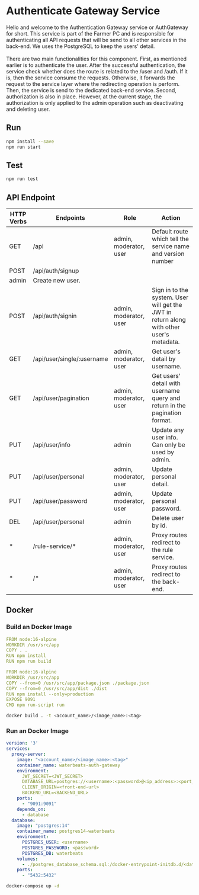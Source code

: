 # Authenticate Gateway Service
Hello and welcome to the Authentication Gateway service or AuthGateway for short. This service is part of the Farmer PC and is responsible for authenticating all API requests that will be send to all other services in the back-end. We uses the PostgreSQL to keep the  users' detail.
\
\
There are two main functionalities for this component. First, as mentioned earlier is to authenticate the user. After the successful authentication, the service check whether does the route is related to the /user and /auth. If it is, then the service consume the requests. Otherwise, it forwards the request to the service layer where the redirecting operation is perform. Then, the service is send to the dedicated back-end service. Second, authorization is also in place. However, at the current stage, the authorization is only applied to the admin operation such as deactivating and deleting user.

## Run
```bash
npm install --save
npm run start
```

## Test
```bash
npm run test
```

## API Endpoint
| HTTP Verbs | Endpoints | Role |Action |
| --- | --- | --- | --- |
| GET | /api | admin, moderator, user | Default route which tell the service name and version number |
| POST | /api/auth/signup 
| admin | Create new user. |
| POST | /api/auth/signin | admin, moderator, user | Sign in to the system. User will get the JWT in return along with other user's metadata. |
| GET | /api/user/single/:username | admin, moderator, user | Get user's detail by username. |
| GET | /api/user/pagination | admin, moderator, user | Get users' detail with username query and return in the pagination format. |
| PUT | /api/user/info | admin | Update any user info. Can only be used by admin. |
| PUT | /api/user/personal | admin, moderator, user | Update personal detail. |
| PUT | /api/user/password | admin, moderator, user | Update personal password. |
| DEL | /api/user/personal | admin | Delete user by id. |
| * | /rule-service/* | admin, moderator, user | Proxy routes redirect to the rule service. |
| * | /* | admin, moderator, user | Proxy routes redirect to the back-end. |

## Docker
### Build an Docker Image

```yaml
FROM node:16-alpine
WORKDIR /usr/src/app
COPY . .
RUN npm install
RUN npm run build

FROM node:16-alpine
WORKDIR /usr/src/app
COPY --from=0 /usr/src/app/package.json ./package.json
COPY --from=0 /usr/src/app/dist ./dist
RUN npm install --only=production
EXPOSE 9091
CMD npm run-script run
```

```bash
docker build . -t <account_name>/<image_name>:<tag>
```

### Run an Docker Image
```yaml
version: '3'
services:
  proxy-server:
    image: "<account_name>/<image_name>:<tag>"
    container_name: waterbeats-auth-gateway
    environment:
      JWT_SECRET=<JWT_SECRET>
      DATABASE_URL=postgres://<username>:<password>@<ip_address>:<port_number>/<database_name>
      CLIENT_ORIGIN=<front-end-url>
      BACKEND_URL=<BACKEND_URL>
    ports:
      - "9091:9091"
    depends_on:
      - database
  database:
    image: "postgres:14"
    container_name: postgres14-waterbeats
    environment:
      POSTGRES_USER: <username>
      POSTGRES_PASSWORD: <password>
      POSTGRES_DB: waterbeats
    volumes:
      - ./postgres_database_schema.sql:/docker-entrypoint-initdb.d/<database_schema_file>.sql
    ports:
      - "5432:5432"
```
```bash
docker-compose up -d
```